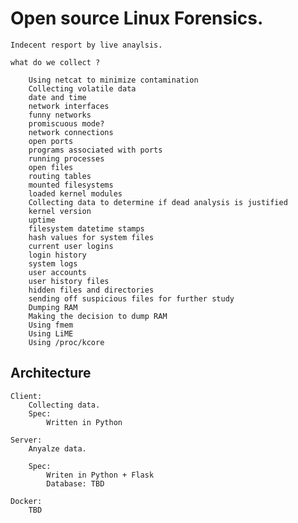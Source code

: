 # Open source Linux Forensics.

    
    Indecent resport by live anaylsis.

    what do we collect ?
    
        Using netcat to minimize contamination
        Collecting volatile data
        date and time
        network interfaces 
        funny networks
        promiscuous mode?
        network connections
        open ports
        programs associated with ports
        running processes
        open files
        routing tables
        mounted filesystems
        loaded kernel modules
        Collecting data to determine if dead analysis is justified
        kernel version
        uptime
        filesystem datetime stamps
        hash values for system files
        current user logins
        login history
        system logs
        user accounts
        user history files
        hidden files and directories
        sending off suspicious files for further study
        Dumping RAM
        Making the decision to dump RAM
        Using fmem
        Using LiME
        Using /proc/kcore



## Architecture
    Client:
        Collecting data.
        Spec:
            Written in Python

    Server:
        Anyalze data.

        Spec:
            Writen in Python + Flask
            Database: TBD

    Docker:
        TBD




